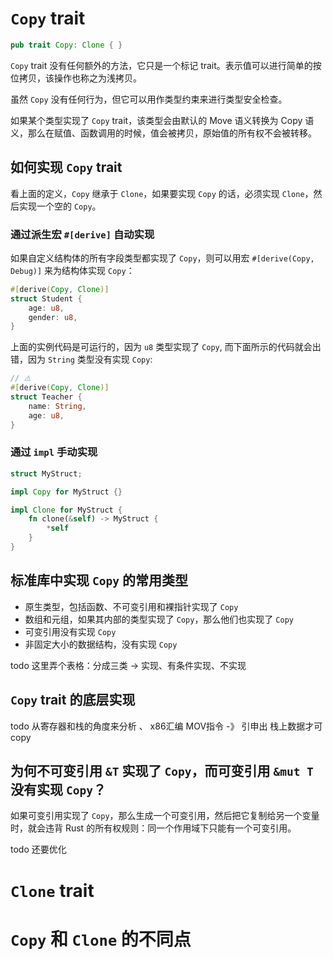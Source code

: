 # `Copy` trait
```rust
pub trait Copy: Clone { }
```
`Copy` trait 没有任何额外的方法，它只是一个标记 trait。表示值可以进行简单的按位拷贝，该操作也称之为浅拷贝。

虽然 `Copy` 没有任何行为，但它可以用作类型约束来进行类型安全检查。

如果某个类型实现了 `Copy` trait，该类型会由默认的 Move 语义转换为 Copy 语义，那么在赋值、函数调用的时候，值会被拷贝，原始值的所有权不会被转移。

## 如何实现 `Copy` trait
看上面的定义，`Copy` 继承于 `Clone`，如果要实现 `Copy` 的话，必须实现 `Clone`，然后实现一个空的 `Copy`。
### 通过派生宏 `#[derive]` 自动实现
如果自定义结构体的所有字段类型都实现了 `Copy`，则可以用宏 `#[derive(Copy, Debug)]` 来为结构体实现 `Copy`：
```rust
#[derive(Copy, Clone)]
struct Student {
    age: u8,
    gender: u8,
}
```

上面的实例代码是可运行的，因为 `u8` 类型实现了 `Copy`, 而下面所示的代码就会出错，因为 `String` 类型没有实现 `Copy`:
```rust
// ⚠️
#[derive(Copy, Clone)]
struct Teacher {
    name: String,
    age: u8,
}
```
### 通过 `impl` 手动实现
```rust
struct MyStruct;

impl Copy for MyStruct {}

impl Clone for MyStruct {
    fn clone(&self) -> MyStruct {
        *self
    }
}
```

## 标准库中实现 `Copy` 的常用类型
* 原生类型，包括函数、不可变引用和裸指针实现了 `Copy`
* 数组和元组，如果其内部的类型实现了 `Copy`，那么他们也实现了 `Copy`
* 可变引用没有实现 `Copy`
* 非固定大小的数据结构，没有实现 `Copy`

todo  这里弄个表格：分成三类 -> 实现、有条件实现、不实现

## `Copy` trait 的底层实现
todo 从寄存器和栈的角度来分析 、  x86汇编 MOV指令 -》 引申出 栈上数据才可copy


## 为何不可变引用 `&T` 实现了 `Copy`，而可变引用 `&mut T` 没有实现 `Copy`？
如果可变引用实现了 `Copy`，那么生成一个可变引用，然后把它复制给另一个变量时，就会违背 Rust 的所有权规则：同一个作用域下只能有一个可变引用。

todo 还要优化

# `Clone` trait


# `Copy` 和 `Clone` 的不同点